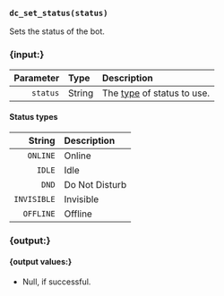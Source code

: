 ### `dc_set_status(status)`

Sets the status of the bot.


### {input:}

| Parameter | Type   | Description                                 |
|----------:|:-------|:--------------------------------------------|
|  `status` | String | The [type](#status-types) of status to use. |

#### Status types

|      String | Description    |
|------------:|:---------------|
|    `ONLINE` | Online         |
|      `IDLE` | Idle           |
|       `DND` | Do Not Disturb |
| `INVISIBLE` | Invisible      |
|   `OFFLINE` | Offline        |


### {output:}

#### {output values:}

* Null, if successful.